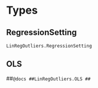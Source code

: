 # Types

## RegressionSetting
```@docs
LinRegOutliers.RegressionSetting
```

## OLS
##```@docs
##LinRegOutliers.OLS
##```
